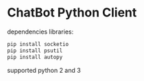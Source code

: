 # ChatBot Python Client
dependencies libraries:

```bash
pip install socketio
pip install psutil
pip install autopy
```
supported python 2 and 3